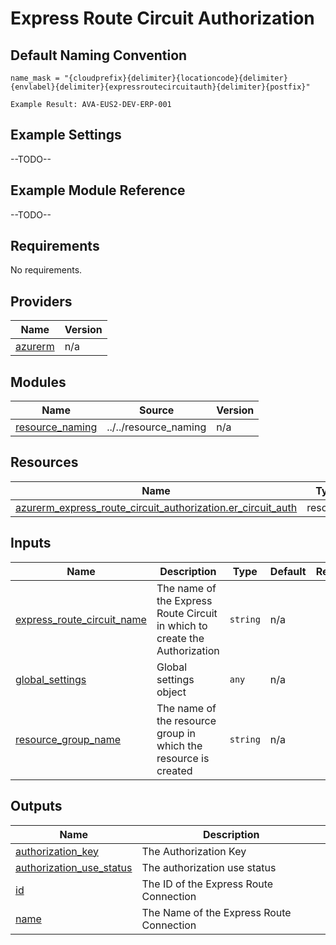 # Express Route Circuit Authorization

## Default Naming Convention
```
name_mask = "{cloudprefix}{delimiter}{locationcode}{delimiter}{envlabel}{delimiter}{expressroutecircuitauth}{delimiter}{postfix}"

Example Result: AVA-EUS2-DEV-ERP-001
```

## Example Settings
--TODO--

## Example Module Reference
--TODO--

<!-- BEGIN_TF_DOCS -->
## Requirements

No requirements.

## Providers

| Name | Version |
|------|---------|
| <a name="provider_azurerm"></a> [azurerm](#provider\_azurerm) | n/a |

## Modules

| Name | Source | Version |
|------|--------|---------|
| <a name="module_resource_naming"></a> [resource\_naming](#module\_resource\_naming) | ../../resource_naming | n/a |

## Resources

| Name | Type |
|------|------|
| [azurerm_express_route_circuit_authorization.er_circuit_auth](https://registry.terraform.io/providers/hashicorp/azurerm/latest/docs/resources/express_route_circuit_authorization) | resource |

## Inputs

| Name | Description | Type | Default | Required |
|------|-------------|------|---------|:--------:|
| <a name="input_express_route_circuit_name"></a> [express\_route\_circuit\_name](#input\_express\_route\_circuit\_name) | The name of the Express Route Circuit in which to create the Authorization | `string` | n/a | yes |
| <a name="input_global_settings"></a> [global\_settings](#input\_global\_settings) | Global settings object | `any` | n/a | yes |
| <a name="input_resource_group_name"></a> [resource\_group\_name](#input\_resource\_group\_name) | The name of the resource group in which the resource is created | `string` | n/a | yes |

## Outputs

| Name | Description |
|------|-------------|
| <a name="output_authorization_key"></a> [authorization\_key](#output\_authorization\_key) | The Authorization Key |
| <a name="output_authorization_use_status"></a> [authorization\_use\_status](#output\_authorization\_use\_status) | The authorization use status |
| <a name="output_id"></a> [id](#output\_id) | The ID of the Express Route Connection |
| <a name="output_name"></a> [name](#output\_name) | The Name of the Express Route Connection |
<!-- END_TF_DOCS -->